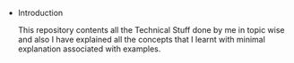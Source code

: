 * Introduction

  This repository contents all the Technical Stuff done by me in topic wise and also I have explained all the concepts that I learnt with minimal explanation associated with examples.
